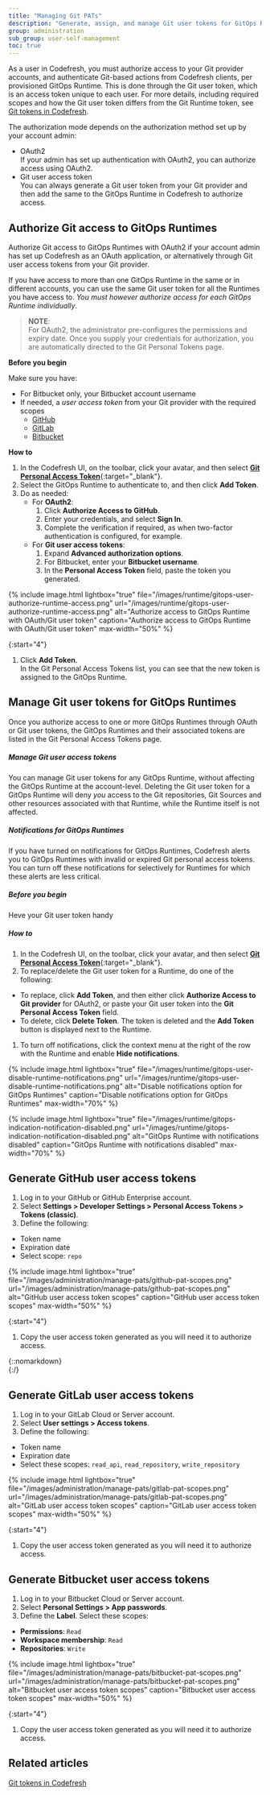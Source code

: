 ```yaml
---
title: "Managing Git PATs"
description: "Generate, assign, and manage Git user tokens for GitOps Runtimes"
group: administration
sub_group: user-self-management
toc: true
---
```


As a user in Codefresh, you must authorize access to your Git provider accounts, and authenticate Git-based actions from Codefresh clients, per provisioned GitOps Runtime. This is done through the Git user token, which is an access token unique to each user. For more details, including required scopes and how the Git user token differs from the Git Runtime token, see [Git tokens in Codefresh]({{site.baseurl}}/docs/security/git-tokens/).

The authorization mode depends on the authorization method set up by your account admin: 
* OAuth2  
  If your admin has set up authentication with OAuth2, you can authorize access using OAuth2.  
* Git user access token  
  You can always generate a Git user token from your Git provider and then add the same to the GitOps Runtime in Codefresh to authorize access. 



## Authorize Git access to GitOps Runtimes
Authorize Git access to GitOps Runtimes with OAuth2 if your account admin has set up Codefresh as an OAuth application, or alternatively through Git user access tokens from your Git provider.  

If you have access to more than one GitOps Runtime in the same or in different accounts, you can use the same Git user token for all the Runtimes you have access to. _You must however authorize access for each GitOps Runtime individually_.  

>**NOTE**:  
  For OAuth2, the administrator pre-configures the permissions and expiry date. Once you supply your credentials for authorization, you are automatically directed to the Git Personal Tokens page. 

**Before you begin**  

Make sure you have:  
* For Bitbucket only, your Bitbucket account username
* If needed, a _user access token_ from your Git provider with the required scopes
  * [GitHub](#generate-github-user-access-tokens)
  * [GitLab](#generate-gitlab-user-access-tokens)
  * [Bitbucket](#generate-bitbucket-user-access-tokens)

**How to**  
1. In the Codefresh UI, on the toolbar, click your avatar, and then select [**Git Personal Access Token**](https://g.codefresh.io/2.0/git-personal-access-token){:target="\_blank"}.
1. Select the GitOps Runtime to authenticate to, and then click **Add Token**.
1. Do as needed:
      * For **OAuth2**: 
        1. Click **Authorize Access to GitHub**.
        1. Enter your credentials, and select **Sign In**.
        1. Complete the verification if required, as when two-factor authentication is configured, for example.
      * For **Git user access tokens**:  
        1. Expand **Advanced authorization options**. 
        1. For Bitbucket, enter your **Bitbucket username**. 
        1. In the **Personal Access Token** field, paste the token you generated.

{% include 
image.html 
lightbox="true" 
file="/images/runtime/gitops-user-authorize-runtime-access.png" 
url="/images/runtime/gitops-user-authorize-runtime-access.png"
alt="Authorize access to GitOps Runtime with OAuth/Git user token" 
caption="Authorize access to GitOps Runtime with OAuth/Git user token" 
max-width="50%" 
%}

{:start="4"}
1. Click **Add Token**.  
  In the Git Personal Access Tokens list, you can see that the new token is assigned to the GitOps Runtime. 

## Manage Git user tokens for GitOps Runtimes
Once you authorize access to one or more GitOps Runtimes through OAuth or Git user tokens, the GitOps Runtimes and their associated tokens are listed in the Git Personal Access Tokens page. 

##### Manage Git user access tokens
You can manage Git user tokens for any GitOps Runtime, without affecting the GitOps Runtime at the account-level. Deleting the Git user token for a GitOps Runtime will deny _you_ access to the Git repositories, Git Sources and other resources associated with that Runtime, while the Runtime itself is not affected. 

##### Notifications for GitOps Runtimes 
If you have turned on notifications for GitOps Runtimes, Codefresh alerts you to GitOps Runtimes with invalid or expired Git personal access tokens.  
You can turn off these notifications for selectively for Runtimes for which these alerts are less critical.

##### Before you begin 
Heve your Git user token handy

##### How to  
1. In the Codefresh UI, on the toolbar, click your avatar, and then select [**Git Personal Access Token**](https://g.codefresh.io/2.0/git-personal-access-token){:target="\_blank"}.
1. To replace/delete the Git user token for a Runtime, do one of the following:
  * To replace, click **Add Token**, and then either click **Authorize Access to Git provider** for OAuth2, or paste your Git user token into the **Git Personal Access Token** field. 
  * To delete, click **Delete Token**. The token is deleted and the **Add Token** button is displayed next to the Runtime. 
1. To turn off notifications, click the context menu at the right of the row with the Runtime and enable **Hide notifications**.

{% include 
image.html 
lightbox="true" 
file="/images/runtime/gitops-user-disable-runtime-notifications.png" 
url="/images/runtime/gitops-user-disable-runtime-notifications.png"
alt="Disable notifications option for GitOps Runtimes" 
caption="Disable notifications option for GitOps Runtimes"
max-width="70%" 
%}

{% include 
image.html 
lightbox="true" 
file="/images/runtime/gitops-indication-notification-disabled.png" 
url="/images/runtime/gitops-indication-notification-disabled.png"
alt="GitOps Runtime with notifications disabled" 
caption="GitOps Runtime with notifications disabled"
max-width="70%" 
%}



## Generate GitHub user access tokens 

1. Log in to your GitHub or GitHub Enterprise account.
1. Select **Settings > Developer Settings > Personal Access Tokens > Tokens (classic)**.
1. Define the following:
  * Token name
  * Expiration date
  * Select scope: `repo`

  {% include 
   image.html 
   lightbox="true" 
   file="/images/administration/manage-pats/github-pat-scopes.png" 
   url="/images/administration/manage-pats/github-pat-scopes.png" 
   alt="GitHub user access token scopes" 
   caption="GitHub user access token scopes"
   max-width="50%" 
  %}

{:start="4"}  
1. Copy the user access token generated as you will need it to authorize access.

{::nomarkdown}
</br>
{:/}

## Generate GitLab user access tokens

1. Log in to your GitLab Cloud or Server account.
1. Select **User settings > Access tokens**.
1. Define the following:
  * Token name
  * Expiration date
  * Select these scopes: `read_api`, `read_repository`, `write_repository`

 {% include 
   image.html 
   lightbox="true" 
   file="/images/administration/manage-pats/gitlab-pat-scopes.png" 
   url="/images/administration/manage-pats/gitlab-pat-scopes.png" 
   alt="GitLab user access token scopes" 
   caption="GitLab user access token scopes"
   max-width="50%" 
  %}

{:start="4"}  
1. Copy the user access token generated as you will need it to authorize access.

## Generate Bitbucket user access tokens


1. Log in to your Bitbucket Cloud or Server account.
1. Select **Personal Settings > App passwords**.
1. Define the **Label**.
  Select these scopes: 
  * **Permissions**: `Read`
  * **Workspace membership**: `Read`
  * **Repositories**: `Write`

  {% include 
   image.html 
   lightbox="true" 
   file="/images/administration/manage-pats/bitbucket-pat-scopes.png" 
   url="/images/administration/manage-pats/bitbucket-pat-scopes.png" 
   alt="Bitbucket user access token scopes" 
   caption="Bitbucket user access token scopes"
   max-width="50%" 
  %}

{:start="4"}
1. Copy the user access token generated as you will need it to authorize access.


## Related articles  
[Git tokens in Codefresh]({{site.baseurl}}/docs/security/git-tokens/)